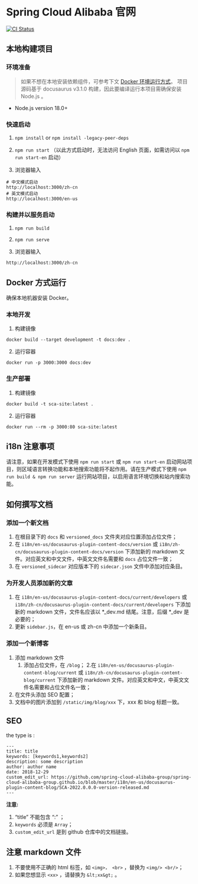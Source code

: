 # Spring Cloud Alibaba 官网

[![CI Status](https://github.com/spring-cloud-alibaba-group/spring-cloud-alibaba-group.github.io/workflows/sca.aliyun.com%20deploy/badge.svg)](https://github.com/spring-cloud-alibaba-group/spring-cloud-alibaba-group.github.io/actions)

## 本地构建项目

### 环境准备

> 如果不想在本地安装依赖组件，可参考下文 [Docker 环境运行方式](#docker-方式运行)。
> 项目源码基于 docusaurus v3.1.0 构建，因此要编译运行本项目需确保安装 Node.js 。

- Node.js version 18.0+

### 快速启动

1. `npm install` or `npm install -legacy-peer-deps`

2. `npm run start` （以此方式启动时，无法访问 English 页面，如需访问以 `npm run start-en` 启动）

3. 浏览器输入

```shell
# 中文模式启动
http://localhost:3000/zh-cn
# 英文模式启动
http://localhost:3000/en-us
```

### 构建并以服务启动

1. `npm run build`

2. `npm run serve`

3. 浏览器输入

```shell
http://localhost:3000/zh-cn
```

## Docker 方式运行

确保本地机器安装 Docker。

### 本地开发

1. 构建镜像

```shell
docker build --target development -t docs:dev .
```

2. 运行容器

```shell
docker run -p 3000:3000 docs:dev
```

### 生产部署

1. 构建镜像

```shell
docker build -t sca-site:latest .
```

2. 运行容器

```shell
docker run --rm -p 3000:80 sca-site:latest
```

## i18n 注意事项

请注意，如果在开发模式下使用 `npm run start` 或 `npm run start-en` 启动网站项目，则区域语言转换功能和本地搜索功能将不起作用。请在生产模式下使用 `npm run build & npm run server` 运行网站项目，以启用语言环境切换和站内搜索功能。

## 如何撰写文档

### 添加一个新文档

1. 在根目录下的 `docs` 和 `versioned_docs` 文件夹对应位置添加占位文件；
2. 在 `i18n/en-us/docusaurus-plugin-content-docs/version` 或 `i18n/zh-cn/docusaurus-plugin-content-docs/version` 下添加新的 markdown 文件。对应英文和中文文件，中英文文件名需要和 `docs` 占位文件一致；
3. 在 `versioned_sidecar` 对应版本下的 `sidecar.json` 文件中添加对应条目。

### 为开发人员添加新的文章

1. 在 `i18n/en-us/docusaurus-plugin-content-docs/current/developers` 或 `i18n/zh-cn/docusaurus-plugin-content-docs/current/developers` 下添加新的 markdown 文件，文件名应该以 *\_dev.md 结尾。注意，后缀 *\_dev 是必要的；
2. 更新 `sidebar.js`，在 en-us 或 zh-cn 中添加一个新条目。

### 添加一个新博客

1. 添加 markdown 文件
    1. 添加占位文件，在 `/blog`；
    2.在 `i18n/en-us/docusaurus-plugin-content-blog/current` 或 `i18n/zh-cn/docusaurus-plugin-content-blog/current` 下添加新的 markdown 文件。对应英文和中文，中英文文件名需要和占位文件名一致；
2. 在文件头添加 SEO 配置；
3. 文档中的图片添加到 `/static/img/blog/xxx` 下，xxx 和 blog 标题一致。

## SEO

the type is :

```markdwon
---
title: title
keywords: [keywords1,keywords2]
description: some description
author: author name
date: 2018-12-29
custom_edit_url: https://github.com/spring-cloud-alibaba-group/spring-cloud-alibaba-group.github.io/blob/master/i18n/en-us/docusaurus-plugin-content-blog/SCA-2022.0.0.0-version-released.md
---
```

**注意:**

1. “title” 不能包含 “:” ；
2. `keywords` 必须是 `Array`；
3. `custom_edit_url` 是到 github 仓库中的文档链接。

## 注意 markdown 文件

1. 不要使用不正确的 html 标签，如 `<img>， <br>` ，替换为 `<img/> <br/>`；
2. 如果您想显示 `<xx>` ，请替换为 `&lt;xx&gt;` 。
